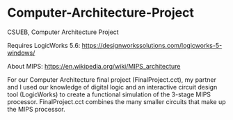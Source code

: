 # Computer-Architecture-Project

CSUEB, Computer Architecture Project

Requires LogicWorks 5.6: https://designworkssolutions.com/logicworks-5-windows/

About MIPS: https://en.wikipedia.org/wiki/MIPS_architecture

For our Computer Architecture final project (FinalProject.cct), my partner and I used our knowledge of digital logic and an interactive circuit design tool (LogicWorks) to create a functional simulation of the 3-stage MIPS processor. FinalProject.cct combines the many smaller circuits that make up the MIPS processor.
